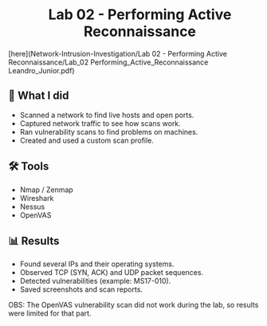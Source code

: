 <div id="user-content-toc"> 
  <ul align="center" style="list-style: none;"> 
    <summary > 
      <h1> Lab 02 - Performing Active Reconnaissance </h1> 
    </summary> 
  </ul> 
</div>

[here](Network-Intrusion-Investigation/Lab 02 - Performing Active Reconnaissance/Lab_02 Performing_Active_Reconnaissance Leandro_Junior.pdf)

## 📝 What I did
* Scanned a network to find live hosts and open ports.
* Captured network traffic to see how scans work.
* Ran vulnerability scans to find problems on machines.
* Created and used a custom scan profile.

## 🛠️ Tools
* Nmap / Zenmap
* Wireshark
* Nessus
* OpenVAS

## 📊 Results 
* Found several IPs and their operating systems.
* Observed TCP (SYN, ACK) and UDP packet sequences.
* Detected vulnerabilities (example: MS17-010).
* Saved screenshots and scan reports.

OBS: The OpenVAS vulnerability scan did not work during the lab, so results were limited for that part.
